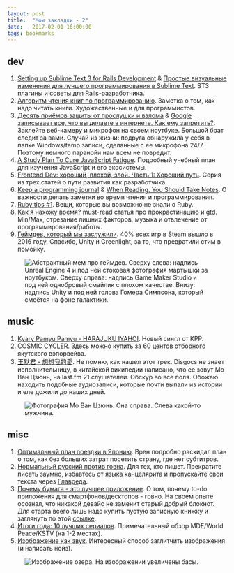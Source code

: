 ```yaml
---
layout: post
title:  "Мои закладки - 2"
date:   2017-02-01 16:00:00
tags: bookmarks
---
```


## dev

1. [Setting up Sublime Text 3 for Rails Development](https://mattbrictson.com/sublime-text-3-recommendations) & [Простые визуальные изменения для лучшего программирования в Sublime Text](https://webdesign.tutsplus.com/ru/articles/simple-visual-enhancements-for-better-coding-in-sublime-text--webdesign-18052). ST3 плагины и советы для Rails-разработчика.
2. [Алгоритм чтения книг по программированию](http://blog.csssr.ru/2016/10/11/tech-book-reading/). Заметка о том, как надо читать книги. Художественные и для программистов.
3. [Десять приёмов защиты от прослушки и взлома](http://guide.team29.org/privacy_introduction) & [Google записывает все, что вы делаете в интернете. Как ему запретить?](https://meduza.io/cards/google-zapisyvaet-vse-chto-vy-delaete-v-internete-kak-emu-zapretit). Заклейте веб-камеру и микрофон на своем ноутбуке. Большой брат следит за вами. Случай из жизни: подруга обнаружила у себя в папке Windows/temp записи, сделанные с ее микрофона 24/7. Поэтому немного паранойи нам всем не повредит.
4. [A Study Plan To Cure JavaScript Fatigue](https://medium.freecodecamp.com/a-study-plan-to-cure-javascript-fatigue-8ad3a54f2eb1#.q7zi64azf). Подробный учебный план для изучения JavaScript и его экосистемы.
5. [Frontend Dev: хороший, плохой, злой. Часть 1: Хороший путь](https://medium.com/russian/frontend-dev-%D1%85%D0%BE%D1%80%D0%BE%D1%88%D0%B8%D0%B9-%D0%BF%D0%BB%D0%BE%D1%85%D0%BE%D0%B9-%D0%B7%D0%BB%D0%BE%D0%B9-%D1%87%D0%B0%D1%81%D1%82%D1%8C-1-%D1%85%D0%BE%D1%80%D0%BE%D1%88%D0%B8%D0%B9-%D0%BF%D1%83%D1%82%D1%8C-865b640d5d18#.k94o4m9jj). Серия из трех статей о пути развития как разработчика.
6. [Keep a programming journal](https://gist.github.com/sent-hil/3444793) &
[When Reading, You Should Take Notes](http://programminglife.net/reading-take-notes/). О важности делать заметки во время чтения и программирования.
7. [Ruby tips #1](http://blog.davydovanton.com/2016/11/16/ruby-tips-part-one/). Вещи, которые вы возможно не знали о Ruby.
8. [Как я нахожу время?](https://habrahabr.ru/post/161713/) must-read статья про прокрастинацию и gtd. Min/Max, отрезание лишних факторов, музыка и отвлечение от программирования/работы.
9. [Геймдев, который мы заслужили](https://vk.com/govnodev). 40% всех игр в Steam вышло в 2016 году. Спасибо, Unity и Greenlight, за то, что превратили стим в помойку.

<figure><img src="{{ site.url }}/assets/images/links-2/gamedev.jpg" alt="Абстрактный мем про геймдев. Сверху слева: надпись Unreal Engine 4 и под ней стоковая фотография мартышки за ноутбуком. Сверху справа: надпись Game Maker Studio и под ней однобровый смайлик с плохом качестве. Внизу: надпись Unity и под ней голова Гомера Симпсона, который смеётся на фоне галактики."></figure>

## music

1. [Kyary Pamyu Pamyu - HARAJUKU IYAHOI](https://www.youtube.com/watch?v=mAGyQ5Rmz7o). Новый сингл от KPP.
2. [COSMIC CYCLER](https://cosmiccycler.bandcamp.com/). Здесь можно купить за 60 центов отборного якутского вэпорвейва.
3. [王默君 - 想想我的愛](https://www.youtube.com/watch?v=p3iuYvShiEE). Не помню, как нашел этот трек. Disgocs не знает исполнительницу, в китайской википедии написано, что ее зовут Мо Ван Цзюнь, на last.fm 21 слушателей. Обскур во все поля. Обожаю находить подобные аудиозаписи, которые почти выпали из истории и еле дожили до наших дней.

<figure><img src="{{ site.url }}/assets/images/links-2/wangmojun.jpg" alt="Фотография Мо Ван Цзюнь. Она справа. Слева какой-то мужчина."></figure>

## misc

1. [Оптимальный план поездки в Японию](http://uwrena.ru/yaponiya/optimalnyj-plan-poezdki-v-yaponiyu/). Врен подробно раскидал план о том, как без больших затрат посетить страну, где нет субтитров.
2. [Нормальный русский против говна](https://medium.com/@nbabaeva/%D0%BD%D0%BE%D1%80%D0%BC%D0%B0%D0%BB%D1%8C%D0%BD%D1%8B%D0%B9-%D1%80%D1%83%D1%81%D1%81%D0%BA%D0%B8%D0%B9-%D0%BF%D1%80%D0%BE%D1%82%D0%B8%D0%B2-%D0%B3%D0%BE%D0%B2%D0%BD%D0%B0-9beda80ab08#.60q2e1sbg). Для тех, кто пишет. Прекратите писать заумно, избавтесь от языка канцелярита и пропускайте свои текста через [Главреда](https://glvrd.ru/).
3. [Почему бумага - это лучшее приложение](https://geektimes.ru/post/285240/). О том, почему to-do приложения для смартфонов/десктопов - говно. На своем опыте осознал, что никакой девайс не заменит старый добрый блокнот. Для старта всего лишь надо купить пустую записную книжку и заглянуть по этой [ссылке](http://bulletjournal.com/).
4. [Итоги года: 10 лучших сериалов](http://peremotka.co/tv/541). Примечательный обзор MDE/World Peace/KSTV (на 1-2 местах).
5. [Изображение как звук](https://medium.com/%D0%B7%D0%B2%D1%83%D0%BA%D0%B8-%D0%BA%D0%B0%D1%80%D1%82%D0%B8%D0%BD%D1%8B/%D0%B8%D0%B7%D0%BE%D0%B1%D1%80%D0%B0%D0%B6%D0%B5%D0%BD%D0%B8%D0%B5-%D0%BA%D0%B0%D0%BA-%D0%B7%D0%B2%D1%83%D0%BA-378fdb9d0201#.1mnp59wjk). Интересный способ заглитчить изображения (и написать нойз).

<figure><img src="{{ site.url }}/assets/images/links-2/glitch.jpeg" alt="Изображение озера. На изображении увеличены басы."></figure>
